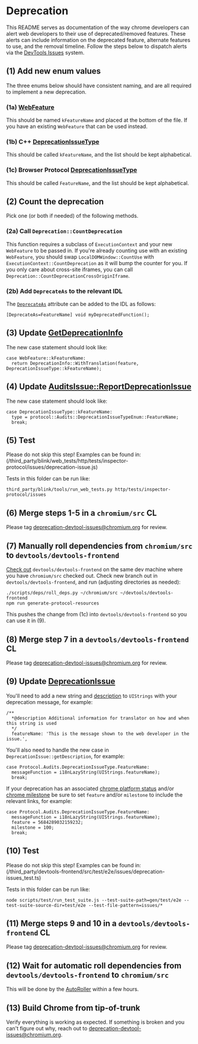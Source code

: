 # Deprecation

This README serves as documentation of the way chrome developers can alert web developers to their use of deprecated/removed features.
These alerts can include information on the deprecated feature, alternate features to use, and the removal timeline.
Follow the steps below to dispatch alerts via the [DevTools Issues](https://developer.chrome.com/docs/devtools/issues/) system.

## (1) Add new enum values

The three enums below should have consistent naming, and are all required to implement a new deprecation.

### (1a) [WebFeature](/third_party/blink/public/mojom/web_feature/web_feature.mojom)

This should be named `kFeatureName` and placed at the bottom of the file.
If you have an existing `WebFeature` that can be used instead.

### (1b) C++ [DeprecationIssueType](/third_party/blink/renderer/core/inspector/inspector_audits_issue.h)

This should be called `kFeatureName`, and the list should be kept alphabetical.

### (1c) Browser Protocol [DeprecationIssueType](/third_party/blink/public/devtools_protocol/browser_protocol.pdl)

This should be called `FeatureName`, and the list should be kept alphabetical.

## (2) Count the deprecation

Pick one (or both if needed) of the following methods.

### (2a) Call `Deprecation::CountDeprecation`

This function requires a subclass of `ExecutionContext` and your new `WebFeature` to be passed in.
If you're already counting use with an existing `WebFeature`, you should swap `LocalDOMWindow::CountUse` with `ExecutionContext::CountDeprecation` as it will bump the counter for you.
If you only care about cross-site iframes, you can call `Deprecation::CountDeprecationCrossOriginIframe`.

### (2b) Add `DeprecateAs` to the relevant IDL

The [`DeprecateAs`](https://chromium.googlesource.com/chromium/src/+/refs/heads/main/third_party/blink/renderer/bindings/IDLExtendedAttributes.md#DeprecateAs_m_a_c) attribute can be added to the IDL as follows:

```
[DeprecateAs=FeatureName] void myDeprecatedFunction();
```

## (3) Update [GetDeprecationInfo](/third_party/blink/renderer/core/frame/deprecation/deprecation.cc)

The new case statement should look like:
```
case WebFeature::kFeatureName:
  return DeprecationInfo::WithTranslation(feature, DeprecationIssueType::kFeatureName);
```

## (4) Update [AuditsIssue::ReportDeprecationIssue](/third_party/blink/renderer/core/inspector/inspector_audits_issue.cc)

The new case statement should look like:
```
case DeprecationIssueType::kFeatureName:
  type = protocol::Audits::DeprecationIssueTypeEnum::FeatureName;
  break;
```

## (5) Test

Please do not skip this step! Examples can be found in:
(/third_party/blink/web_tests/http/tests/inspector-protocol/issues/deprecation-issue.js)

Tests in this folder can be run like:
```
third_party/blink/tools/run_web_tests.py http/tests/inspector-protocol/issues
```

## (6) Merge steps 1-5 in a `chromium/src` CL

Please tag deprecation-devtool-issues@chromium.org for review.

## (7) Manually roll dependencies from `chromium/src` to `devtools/devtools-frontend`

[Check out](https://chromium.googlesource.com/devtools/devtools-frontend/+/refs/heads/main/docs/workflows.md) `devtools/devtools-frontend` on the same dev machine where you have `chromium/src` checked out.
Check new branch out in `devtools/devtools-frontend`, and run (adjusting directories as needed):
```
./scripts/deps/roll_deps.py ~/chromium/src ~/devtools/devtools-frontend
npm run generate-protocol-resources
```
This pushes the change from (1c) into `devtools/devtools-frontend` so you can use it in (9).

## (8) Merge step 7 in a `devtools/devtools-frontend` CL

Please tag deprecation-devtool-issues@chromium.org for review.

## (9) Update [DeprecationIssue](/third_party/devtools-frontend/src/front_end/models/issues_manager/DeprecationIssue.ts)

You'll need to add a new string and [description](https://chromium.googlesource.com/devtools/devtools-frontend/+/refs/heads/main/docs/localization/descriptions.md) to `UIStrings` with your deprecation message, for example:
```
/**
  *@description Additional information for translator on how and when this string is used
  */
  featureName: 'This is the message shown to the web developer in the issue.',
```

You'll also need to handle the new case in `DeprecationIssue::getDescription`, for example:
```
case Protocol.Audits.DeprecationIssueType.FeatureName:
  messageFunction = i18nLazyString(UIStrings.featureName);
  break;
```

If your deprecation has an associated [chrome platform status](https://chromestatus.com/features) and/or [chrome milestone](https://chromiumdash.appspot.com/schedule) be sure to set `feature` and/or `milestone` to include the relevant links, for example:
```
case Protocol.Audits.DeprecationIssueType.FeatureName:
  messageFunction = i18nLazyString(UIStrings.featureName);
  feature = 5684289032159232;
  milestone = 100;
  break;
```

## (10) Test

Please do not skip this step! Examples can be found in:
(/third_party/devtools-frontend/src/test/e2e/issues/deprecation-issues_test.ts)

Tests in this folder can be run like:
```
node scripts/test/run_test_suite.js --test-suite-path=gen/test/e2e --test-suite-source-dir=test/e2e --test-file-pattern=issues/*
```

## (11) Merge steps 9 and 10 in a `devtools/devtools-frontend` CL

Please tag deprecation-devtool-issues@chromium.org for review.

## (12) Wait for automatic roll dependencies from `devtools/devtools-frontend` to `chromium/src`

This will be done by the [AutoRoller](https://autoroll.skia.org/r/devtools-frontend-chromium) within a few hours.

## (13) Build Chrome from tip-of-trunk

Verify everything is working as expected.
If something is broken and you can't figure out why, reach out to deprecation-devtool-issues@chromium.org.
